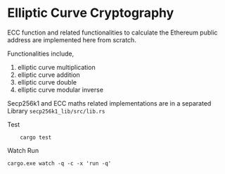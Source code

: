 # Elliptic Curve Cryptography 

ECC function and related functionalities to calculate the Ethereum public address are implemented here from scratch. 

Functionalities include,
1. elliptic curve multiplication
2. elliptic curve addition
3. elliptic curve double
4. elliptic curve modular inverse



Secp256k1 and ECC maths related implementations are in a separated Library
`secp256k1_lib/src/lib.rs`


Test
```
    cargo test
```
Watch Run 

```
cargo.exe watch -q -c -x 'run -q'
```